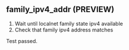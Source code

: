 
## family_ipv4_addr (PREVIEW)

1. Wait until localnet family state ipv4 available
1. Check that family ipv4 address matches

Test passed.
